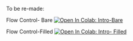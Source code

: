 To be re-made:

Flow Control- Bare [![Open In Colab: Intro-Bare](https://colab.research.google.com/assets/colab-badge.svg)](https://colab.research.google.com/github/bharris12/URP_2021_Programming_Course/blob/main/lecture_2/3_flowcontrol.ipynb)

Flow Control-Filled [![Open In Colab: Intro- Filled](https://colab.research.google.com/assets/colab-badge.svg)](https://colab.research.google.com/github/bharris12/URP_2021_Programming_Course/blob/main/lecture_2/3_flowcontrol_filled.ipynb)
